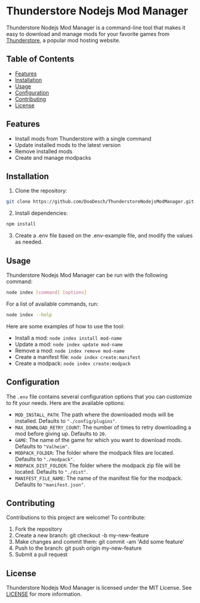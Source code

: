# Thunderstore Nodejs Mod Manager

Thunderstore Nodejs Mod Manager is a command-line tool that makes it easy to download and manage mods for your favorite games from [Thunderstore](https://thunderstore.io), a popular mod hosting website.

## Table of Contents

- [Features](#features)
- [Installation](#installation)
- [Usage](#usage)
- [Configuration](#configuration)
- [Contributing](#contributing)
- [License](#license)

## Features

- Install mods from Thunderstore with a single command
- Update installed mods to the latest version
- Remove installed mods
- Create and manage modpacks

## Installation

1. Clone the repository:

```sh
git clone https://github.com/DooDesch/ThunderstoreNodejsModManager.git
```

2. Install dependencies:

```sh
npm install
```

3. Create a .env file based on the .env-example file, and modify the values as needed.

## Usage

Thunderstore Nodejs Mod Manager can be run with the following command:

```sh
node index [command] [options]
```

For a list of available commands, run:

```sh
node index --help
```

Here are some examples of how to use the tool:

- Install a mod: `node index install mod-name`
- Update a mod: `node index update mod-name`
- Remove a mod: `node index remove mod-name`
- Create a manifest file: `node index create:manifest`
- Create a modpack: `node index create:modpack`

## Configuration

The `.env` file contains several configuration options that you can customize to fit your needs. Here are the available options:

- `MOD_INSTALL_PATH`: The path where the downloaded mods will be installed. Defaults to `"./config/plugins"`.
- `MAX_DOWNLOAD_RETRY_COUNT`: The number of times to retry downloading a mod before giving up. Defaults to `20`.
- `GAME`: The name of the game for which you want to download mods. Defaults to `"Valheim"`.
- `MODPACK_FOLDER`: The folder where the modpack files are located. Defaults to `"./modpack"`.
- `MODPACK_DIST_FOLDER`: The folder where the modpack zip file will be located. Defaults to `"./dist"`.
- `MANIFEST_FILE_NAME`: The name of the manifest file for the modpack. Defaults to `"manifest.json"`.

## Contributing

Contributions to this project are welcome! To contribute:

1. Fork the repository
2. Create a new branch: git checkout -b my-new-feature
3. Make changes and commit them: git commit -am 'Add some feature'
4. Push to the branch: git push origin my-new-feature
5. Submit a pull request

## License

Thunderstore Nodejs Mod Manager is licensed under the MIT License. See [LICENSE](LICENSE) for more information.